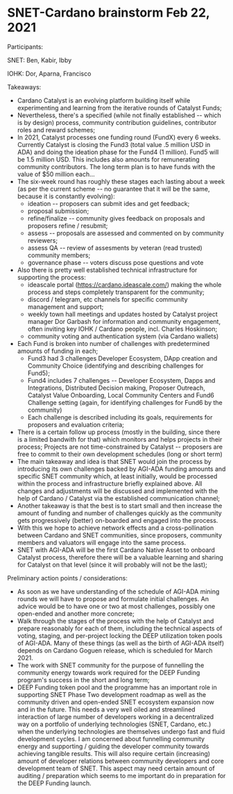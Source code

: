 # SNET-Cardano brainstorm Feb 22, 2021

Participants:

SNET: Ben, Kabir, Ibby

IOHK: Dor, Aparna, Francisco

Takeaways:
* Cardano Catalyst is an evolving platform building itself while experimenting and learning from the iterative rounds of Catalyst Funds;
* Nevertheless, there's a specified (while not finally established -- which is by design) process, community contribution guidelines, contributor roles and reward schemes;
* In 2021, Catalyst processes one funding round (FundX) every 6 weeks. Currently Catalyst is closing the Fund3 (total value .5 million USD in ADA) and doing the ideation phase for the Fund4 (1 million). Fund5 will be 1.5 million USD. This includes also amounts for remunerating community contributors. The long term plan is to have funds with the value of $50 million each...
* The six-week round has roughly these stages each lasting about a week (as per the current scheme -- no guarantee that it will be the same, because it is constantly evolving):
	* ideation -- proposers can submit ides and get feedback;
	* proposal submission;
	* refine/finalize -- community gives feedback on proposals and proposers refine / resubmit;
	* assess -- proposals are assessed and commented on by community reviewers;
	* assess QA -- review of assesments by veteran (read trusted) community members;
	* governance phase -- voters discuss pose questions and vote
* Also there is pretty well established technical infrastructure for supporting the process: 
	* ideascale portal (https://cardano.ideascale.com/) making the whole process and steps completely transparent for the community;
	* discord / telegram, etc channels for specific community management and support;
	* weekly town hall meetings and updates hosted by Catalyst project manager Dor Garbash for information and community engagement, often inviting key IOHK / Cardano people, incl. Charles Hoskinson;
	* community voting and authentication system (via Cardano wallets)
* Each Fund is broken into number of challenges with predetermined amounts of funding in each;
	* Fund3 had 3 challenges Developer Ecosystem, DApp creation and Community Choice (identifying and describing challenges for Fund5);
	* Fund4 includes 7 challenges -- Developer Ecosystem, Dapps and Integrations, Distributed Decision making, Proposer Outreach, Catalyst Value Onboarding, Local Community Centers and Fund6 Challenge setting (again, for identifying challenges for Fund6 by the community)
	* Each challenge is described including its goals, requirements for proposers and evaluation criteria;
* There is a certain follow up process (mostly in the building, since there is a limited bandwith for that) which monitors and helps projects in their process; Projects are not time-constrained by Catalyst -- proposers are free to commit to their own development schedules (long or short term) 
* The main takeaway and idea is that SNET would join the process by introducing its own challenges backed by AGI-ADA funding amounts and specific SNET community which, at least initially, would be processed within the process and infrastructure briefly explained above. All changes and adjustments will be discussed and implemented with the help of Cardano / Catalyst via the established communication channel;
* Another takeaway is that the best is to start small and then increase the amount of funding and number of challenges quickly as the community gets progressively (better) on-boarded and engaged into the process.
* With this we hope to achieve network effects and a cross-pollination between Cardano and SNET communities, since proposers, community members and valuators will engage into the same process.
* SNET with AGI-ADA will be the first Cardano Native Asset to onboard Catalyst process, therefore there will be a valuable learning and sharing for Catalyst on that level (since it will probably will not be the last);

Preliminary action points / considerations:
* As soon as we have understanding of the schedule of AGI-ADA mining rounds we will have to propose and formulate initial challenges. An advice would be to have one or two at most challenges, possibly one open-ended and another more concrete;
* Walk through the stages of the process with the help of Catalyst and prepare reasonably for each of them, including the technical aspects of voting, staging, and per-project locking the DEEP utilization token pools of AGI-ADA. Many of these things (as well as the birth of AGI-ADA itself) depends on Cardano Goguen release, which is scheduled for March 2021.
* The work with SNET community for the purpose of funnelling the community energy towards work required for the DEEP Funding program's success in the short and long term;
* DEEP Funding token pool and the programme has an important role in supporting SNET Phase Two development roadmap as well as the community driven and open-ended SNET ecosystem expansion now and in the future. This needs a very well oiled and streamlined interaction of large number of developers working in a decentralized way on a portfolio of underlying technologies (SNET, Cardano, etc.) when the underlying technologies are themselves undergo fast and fluid development cycles. I am concerned about funnelling community energy and supporting / guiding the developer community towards achieving tangible results. This will also require certain (increasing) amount of developer relations between community developers and core development team of SNET. This aspect may need certain amount of auditing / preparation which seems to me important do in preparation for the DEEP Funding launch.

